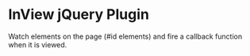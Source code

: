# InView jQuery Plugin
 
Watch elements on the page (#id elements) and fire a callback function when it is viewed.

